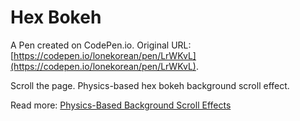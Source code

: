 # Hex Bokeh

A Pen created on CodePen.io. Original URL: [https://codepen.io/lonekorean/pen/LrWKvL](https://codepen.io/lonekorean/pen/LrWKvL).

Scroll the page. Physics-based hex bokeh background scroll effect.

Read more: [Physics-Based Background Scroll Effects](https://codersblock.com/blog/physics-based-background-scroll-effects/)

